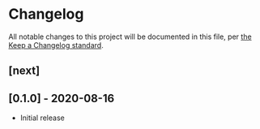 # Changelog

All notable changes to this project will be documented in this file, per [the Keep a Changelog standard](https://keepachangelog.com/).

## [next]

## [0.1.0] - 2020-08-16
- Initial release
